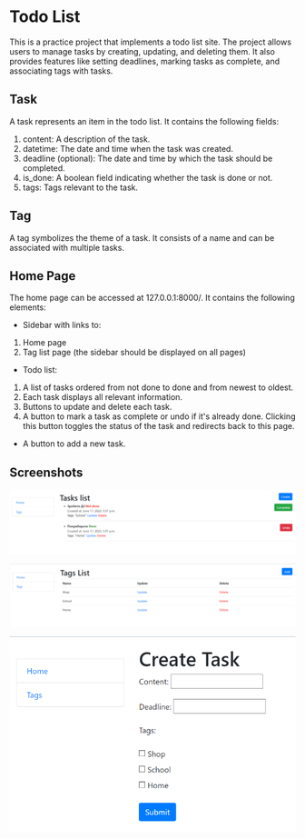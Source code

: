 # Todo List
This is a practice project that implements a todo list site. The project allows users to manage tasks by creating, updating, and deleting them. It also provides features like setting deadlines, marking tasks as complete, and associating tags with tasks.

## Task
A task represents an item in the todo list. It contains the following fields:

1. content: A description of the task.
2. datetime: The date and time when the task was created.
3. deadline (optional): The date and time by which the task should be completed.
4. is_done: A boolean field indicating whether the task is done or not.
5. tags: Tags relevant to the task.

## Tag
A tag symbolizes the theme of a task. It consists of a name and can be associated with multiple tasks.

## Home Page
The home page can be accessed at 127.0.0.1:8000/. It contains the following elements:

* Sidebar with links to:
1. Home page
2. Tag list page (the sidebar should be displayed on all pages)
* Todo list:
1. A list of tasks ordered from not done to done and from newest to oldest.
2. Each task displays all relevant information.
3. Buttons to update and delete each task.
4. A button to mark a task as complete or undo if it's already done. Clicking this button toggles the status of the task and redirects back to this page.
* A button to add a new task.

## Screenshots

![img.png](img.png)

![img_1.png](img_1.png)

![img_2.png](img_2.png)
